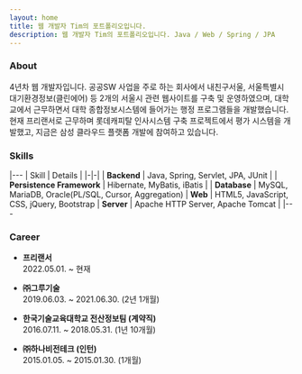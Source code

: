 ```yaml
---
layout: home
title: 웹 개발자 Tim의 포트폴리오입니다.
description: 웹 개발자 Tim의 포트폴리오입니다. Java / Web / Spring / JPA
---
```


### About
4년차 웹 개발자입니다. 공공SW 사업을 주로 하는 회사에서 내친구서울, 서울특별시 대기환경정보(클린에어) 등 2개의 서울시 관련 웹사이트를 구축 및 운영하였으며, 대학교에서 근무하면서 대학 종합정보시스템에 들어가는 행정 프로그램들을 개발했습니다. 현재 프리랜서로 근무하며 롯데캐피탈 인사시스템 구축 프로젝트에서 평가 시스템을 개발했고, 지금은 삼성 클라우드 플랫폼 개발에 참여하고 있습니다.

### Skills

|---
| Skill | Details | 
|-|-|
| **Backend** | Java, Spring, Servlet, JPA, JUnit |
| **Persistence Framework** | Hibernate, MyBatis, iBatis |
| **Database** | MySQL, MariaDB, Oracle(PL/SQL, Cursor, Aggregation)
| **Web** | HTML5, JavaScript, CSS, jQuery, Bootstrap
| **Server** | Apache HTTP Server, Apache Tomcat |
|---


### Career
* **프리랜서**<br>
	2022.05.01. ~ 현재

* **㈜그루기술**<br>
	2019.06.03. ~ 2021.06.30. (2년 1개월)

* **한국기술교육대학교 전산정보팀 (계약직)**<br>
	2016.07.11. ~ 2018.05.31. (1년 10개월)

* **㈜하나비전테크 (인턴)**<br>
	2015.01.05. ~ 2015.01.30. (1개월)
